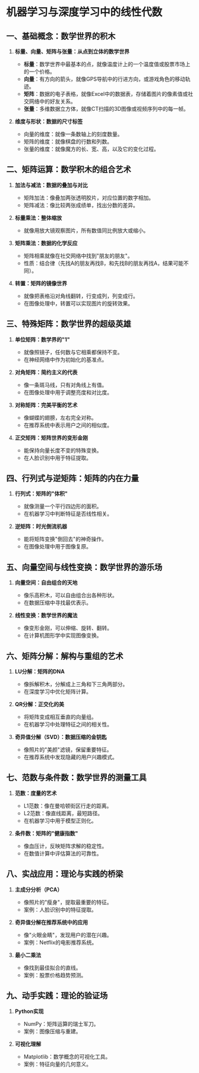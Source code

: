 # 机器学习与深度学习中的线性代数

## 一、基础概念：数学世界的积木

1. **标量、向量、矩阵与张量：从点到立体的数学世界**
   - **标量**：数学世界中最基本的点，就像温度计上的一个温度值或股票市场上的一个价格。
   - **向量**：有方向的箭头，就像GPS导航中的行进方向，或游戏角色的移动轨迹。
   - **矩阵**：数据的电子表格，就像Excel中的数据表，存储着图片的像素值或社交网络中的好友关系。
   - **张量**：多维数据立方体，就像CT扫描的3D图像或视频序列中的每一帧。

2. **维度与形状：数据的尺寸标签**
   - 向量的维度：就像一条数轴上的刻度数量。
   - 矩阵的维度：就像棋盘的行数和列数。
   - 张量的维度：就像魔方的长、宽、高，以及它的变化过程。

## 二、矩阵运算：数学积木的组合艺术

1. **加法与减法：数据的叠加与对比**
   - 矩阵加法：像叠加两张透明胶片，对应位置的数字相加。
   - 矩阵减法：像比较两张成绩单，找出分数的差异。

2. **标量乘法：整体缩放**
   - 就像用放大镜观察图片，所有数值同比例放大或缩小。

3. **矩阵乘法：数据的化学反应**
   - 矩阵相乘就像在社交网络中找到"朋友的朋友"。
   - 性质：结合律（先找A的朋友再找B，和先找B的朋友再找A，结果可能不同）。

4. **转置：矩阵的镜像世界**
   - 就像把表格沿对角线翻转，行变成列，列变成行。
   - 在图像处理中，转置可以实现图片的旋转效果。

## 三、特殊矩阵：数学世界的超级英雄

1. **单位矩阵：数学界的"1"**
   - 就像照镜子，任何数与它相乘都保持不变。
   - 在神经网络中作为初始化的基准点。

2. **对角矩阵：简约主义的代表**
   - 像一条斑马线，只有对角线上有值。
   - 在图像处理中用于调整亮度和对比度。

3. **对称矩阵：完美平衡的艺术**
   - 像蝴蝶的翅膀，左右完全对称。
   - 在推荐系统中表示用户之间的相似度。

4. **正交矩阵：矩阵世界的变形金刚**
   - 能保持向量长度不变的特殊变换。
   - 在人脸识别中用于特征提取。

## 四、行列式与逆矩阵：矩阵的内在力量

1. **行列式：矩阵的"体积"**
   - 就像测量一个平行四边形的面积。
   - 在机器学习中判断特征是否线性相关。

2. **逆矩阵：时光倒流机器**
   - 能将矩阵变换"倒回去"的神奇操作。
   - 在图像处理中用于图像复原。

## 五、向量空间与线性变换：数学世界的游乐场

1. **向量空间：自由组合的天地**
   - 像乐高积木，可以自由组合出各种形状。
   - 在数据压缩中寻找最优表示。

2. **线性变换：数学世界的魔法**
   - 像变形金刚，可以伸缩、旋转、翻转。
   - 在计算机图形学中实现图像变换。

## 六、矩阵分解：解构与重组的艺术

1. **LU分解：矩阵的DNA**
   - 像拆解积木，分解成上三角和下三角两部分。
   - 在深度学习中优化矩阵计算。

2. **QR分解：正交化的美**
   - 将矩阵变成相互垂直的向量组。
   - 在机器学习中处理特征之间的相关性。

3. **奇异值分解（SVD）：数据压缩的金钥匙**
   - 像照片的"美颜"滤镜，保留重要特征。
   - 在推荐系统中发现隐藏的用户兴趣模式。

## 七、范数与条件数：数学世界的测量工具

1. **范数：度量的艺术**
   - L1范数：像在曼哈顿街区行走的距离。
   - L2范数：像直线距离，最短路径。
   - 在机器学习中用于模型正则化。

2. **条件数：矩阵的"健康指数"**
   - 像血压计，反映矩阵求解的稳定性。
   - 在数值计算中评估算法的可靠性。

## 八、实战应用：理论与实践的桥梁

1. **主成分分析（PCA）**
   - 像照片的"瘦身"，提取最重要的特征。
   - 案例：人脸识别中的特征提取。

2. **奇异值分解在推荐系统中的应用**
   - 像"火眼金睛"，发现用户的潜在兴趣。
   - 案例：Netflix的电影推荐系统。

3. **最小二乘法**
   - 像找到最佳拟合的直线。
   - 案例：股票价格趋势预测。

## 九、动手实践：理论的验证场

1. **Python实现**
   - NumPy：矩阵运算的瑞士军刀。
   - 案例：图像压缩与重建。

2. **可视化理解**
   - Matplotlib：数学概念的可视化工具。
   - 案例：特征向量的几何意义。
